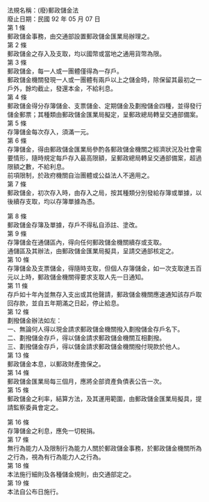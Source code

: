 法規名稱：(廢)郵政儲金法  
廢止日期：民國 92 年 05 月 07 日  
第 1 條  
郵政儲金事務，由交通部設置郵政儲金匯業局辦理之。  
第 2 條  
郵政儲金之存入及支取，均以國幣或當地之通用貨幣為限。  
第 3 條  
郵政儲金，每一人或一團體僅得為一存戶。  
郵政儲金機關發現一人或一團體有兩戶以上之儲金時，除保留其最初之一  
戶外，餘均截止，發還本金，不給利息。  
第 4 條  
郵政儲金得分存簿儲金、支票儲金、定期儲金及劃撥儲金四種，並得發行  
儲金郵票；其種類由郵政儲金匯業局擬定，呈郵政總局轉呈交通部備案。  
第 5 條  
存簿儲金每次存入，須滿一元。  
第 6 條  
存簿儲金，得由郵政儲金匯業局參酌各郵政儲金機關之經濟狀況及社會需  
要情形，隨時規定每戶存入最高限額，呈郵政總局轉呈交通部備案，超過  
限額之數，不給利息。  
前項限制，於政府機關自治團體或公益法人不適用之。  
第 7 條  
郵政儲金，初次存入時，由存入之局，按其種類分別發給存簿或單據，以  
後續存支取，均以存簿單據為憑。  


第 8 條  
郵政儲金存簿及單據，存戶不得私自添註、塗改。  
第 9 條  
存簿儲金在通儲區內，得向任何郵政儲金機關續存或支取。  
通儲區及其辦法，由郵政儲金匯業局擬具，呈請交通部核定之。  
第 10 條  
存簿儲金及支票儲金，得隨時支取，但個人存簿儲金，如一次支取達五百  
元以上時，郵政儲金機關得要求支取人先一日通知。  
第 11 條  
存戶如十年內並無存入支出或其他聲請，郵政儲金機關應速通知該存戶取  
回存款，並自五年期滿之日起，停止給息。  
第 12 條  
劃撥儲金辦法如左：  
一、無論何人得以現金請求郵政儲金機關撥入劃撥儲金存戶名下。  
二、劃撥儲金存戶，得以儲金請求郵政儲金機關互相劃撥。  
三、劃撥儲金存戶，得以儲金請求郵政儲金機關撥付現款於他人。  
第 13 條  
郵政儲金本息，以郵政財產擔保之。  
第 14 條  
郵政儲金匯業局每三個月，應將全部資產負債表公告一次。  
第 15 條  
郵政儲金之利率，結算方法，及其運用範圍，由郵政儲金匯業局擬具，提  
請監察委員會定之。  


第 16 條  
存簿儲金之利息，應免一切稅捐。  
第 17 條  
無行為能力人及限制行為能力人關於郵政儲金事務，於郵政儲金機關所為  
之行為，視為有行為能力人之行為。  
第 18 條  
本法施行細則及各種儲金規則，由交通部定之。  
第 19 條  
本法自公布日施行。  


